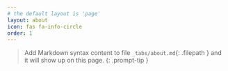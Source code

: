 ```yaml
---
# the default layout is 'page'
layout: about
icon: fas fa-info-circle
order: 1
---
```


> Add Markdown syntax content to file `_tabs/about.md`{: .filepath } and it will show up on this page.
{: .prompt-tip }
